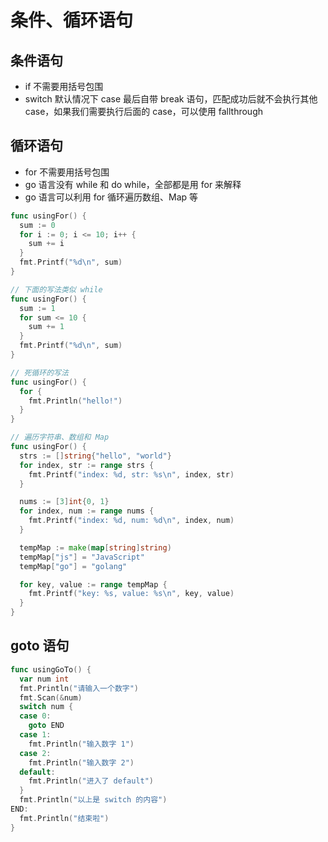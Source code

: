 # 条件、循环语句

## 条件语句

- if 不需要用括号包围
- switch 默认情况下 case 最后自带 break 语句，匹配成功后就不会执行其他 case，如果我们需要执行后面的 case，可以使用 fallthrough

## 循环语句

- for 不需要用括号包围
- go 语言没有 while 和 do while，全部都是用 for 来解释
- go 语言可以利用 for 循环遍历数组、Map 等

```go
func usingFor() {
  sum := 0
  for i := 0; i <= 10; i++ {
    sum += i
  }
  fmt.Printf("%d\n", sum)
}
```

```go
// 下面的写法类似 while
func usingFor() {
  sum := 1
  for sum <= 10 {
    sum += 1
  }
  fmt.Printf("%d\n", sum)
}
```

```go
// 死循环的写法
func usingFor() {
  for {
    fmt.Println("hello!")
  }
}
```

```go
// 遍历字符串、数组和 Map
func usingFor() {
  strs := []string{"hello", "world"}
  for index, str := range strs {
    fmt.Printf("index: %d, str: %s\n", index, str)
  }

  nums := [3]int{0, 1}
  for index, num := range nums {
    fmt.Printf("index: %d, num: %d\n", index, num)
  }

  tempMap := make(map[string]string)
  tempMap["js"] = "JavaScript"
  tempMap["go"] = "golang"

  for key, value := range tempMap {
    fmt.Printf("key: %s, value: %s\n", key, value)
  }
}
```

## goto 语句

```go
func usingGoTo() {
  var num int
  fmt.Println("请输入一个数字")
  fmt.Scan(&num)
  switch num {
  case 0:
    goto END
  case 1:
    fmt.Println("输入数字 1")
  case 2:
    fmt.Println("输入数字 2")
  default:
    fmt.Println("进入了 default")
  }
  fmt.Println("以上是 switch 的内容")
END:
  fmt.Println("结束啦")
}
```
